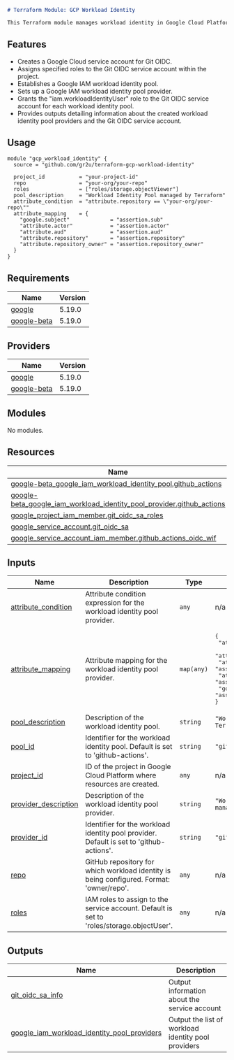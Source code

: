```markdown
# Terraform Module: GCP Workload Identity

This Terraform module manages workload identity in Google Cloud Platform (GCP) and facilitates the use of a Git OIDC service account.
```
## Features

- Creates a Google Cloud service account for Git OIDC.
- Assigns specified roles to the Git OIDC service account within the project.
- Establishes a Google IAM workload identity pool.
- Sets up a Google IAM workload identity pool provider.
- Grants the "iam.workloadIdentityUser" role to the Git OIDC service account for each workload identity pool.
- Provides outputs detailing information about the created workload identity pool providers and the Git OIDC service account.

## Usage

```hcl
module "gcp_workload_identity" {
  source = "github.com/gr2u/terraform-gcp-workload-identity"

  project_id           = "your-project-id"
  repo                 = "your-org/your-repo"
  roles                = ["roles/storage.objectViewer"]
  pool_description     = "Workload Identity Pool managed by Terraform"
  attribute_condition  = "attribute.repository == \"your-org/your-repo\""
  attribute_mapping    = {
    "google.subject"             = "assertion.sub"
    "attribute.actor"            = "assertion.actor"
    "attribute.aud"              = "assertion.aud"
    "attribute.repository"       = "assertion.repository"
    "attribute.repository_owner" = "assertion.repository_owner"
  }
}
```


<!-- ## Inputs

- `project_id` (required): The ID of the GCP project.
- `repo` (required): The repository identifier in the format `your-org/repo`.
- `roles` (required): A list of roles to assign to the service account.
- `pool_description` (optional): Description for the workload identity pool.
- `attribute_condition` (required): Attribute condition expression for the workload identity pool provider.
- `attribute_mapping` (required): Attribute mapping for the workload identity pool provider. -->
<!-- 
## Outputs

- `google_iam_workload_identity_pool_providers`: Information about the created workload identity pool providers.
- `sa_info`: Information about the created Git OIDC service account. -->


<!-- BEGIN_TF_DOCS -->
## Requirements

| Name | Version |
|------|---------|
| <a name="requirement_google"></a> [google](#requirement\_google) | 5.19.0 |
| <a name="requirement_google-beta"></a> [google-beta](#requirement\_google-beta) | 5.19.0 |

## Providers

| Name | Version |
|------|---------|
| <a name="provider_google"></a> [google](#provider\_google) | 5.19.0 |
| <a name="provider_google-beta"></a> [google-beta](#provider\_google-beta) | 5.19.0 |

## Modules

No modules.

## Resources

| Name | Type |
|------|------|
| [google-beta_google_iam_workload_identity_pool.github_actions](https://registry.terraform.io/providers/hashicorp/google-beta/5.19.0/docs/resources/google_iam_workload_identity_pool) | resource |
| [google-beta_google_iam_workload_identity_pool_provider.github_actions](https://registry.terraform.io/providers/hashicorp/google-beta/5.19.0/docs/resources/google_iam_workload_identity_pool_provider) | resource |
| [google_project_iam_member.git_oidc_sa_roles](https://registry.terraform.io/providers/hashicorp/google/5.19.0/docs/resources/project_iam_member) | resource |
| [google_service_account.git_oidc_sa](https://registry.terraform.io/providers/hashicorp/google/5.19.0/docs/resources/service_account) | resource |
| [google_service_account_iam_member.github_actions_oidc_wif](https://registry.terraform.io/providers/hashicorp/google/5.19.0/docs/resources/service_account_iam_member) | resource |

## Inputs

| Name | Description | Type | Default | Required |
|------|-------------|------|---------|:--------:|
| <a name="input_attribute_condition"></a> [attribute\_condition](#input\_attribute\_condition) | Attribute condition expression for the workload identity pool provider. | `any` | n/a | yes |
| <a name="input_attribute_mapping"></a> [attribute\_mapping](#input\_attribute\_mapping) | Attribute mapping for the workload identity pool provider. | `map(any)` | <pre>{<br>  "attribute.actor": "assertion.actor",<br>  "attribute.aud": "assertion.aud",<br>  "attribute.repository": "assertion.repository",<br>  "attribute.repository_owner": "assertion.repository_owner",<br>  "google.subject": "assertion.sub"<br>}</pre> | no |
| <a name="input_pool_description"></a> [pool\_description](#input\_pool\_description) | Description of the workload identity pool. | `string` | `"Workload identity pool managed by Terraform."` | no |
| <a name="input_pool_id"></a> [pool\_id](#input\_pool\_id) | Identifier for the workload identity pool. Default is set to 'github-actions'. | `string` | `"github-actions"` | no |
| <a name="input_project_id"></a> [project\_id](#input\_project\_id) | ID of the project in Google Cloud Platform where resources are created. | `any` | n/a | yes |
| <a name="input_provider_description"></a> [provider\_description](#input\_provider\_description) | Description of the workload identity pool provider. | `string` | `"Workload identity pool provider managed by Terraform."` | no |
| <a name="input_provider_id"></a> [provider\_id](#input\_provider\_id) | Identifier for the workload identity pool provider. Default is set to 'github-actions'. | `string` | `"github-actions"` | no |
| <a name="input_repo"></a> [repo](#input\_repo) | GitHub repository for which workload identity is being configured. Format: 'owner/repo'. | `any` | n/a | yes |
| <a name="input_roles"></a> [roles](#input\_roles) | IAM roles to assign to the service account. Default is set to 'roles/storage.objectUser'. | `any` | n/a | yes |

## Outputs

| Name | Description |
|------|-------------|
| <a name="output_git_oidc_sa_info"></a> [git\_oidc\_sa\_info](#output\_git\_oidc\_sa\_info) | Output information about the service account |
| <a name="output_google_iam_workload_identity_pool_providers"></a> [google\_iam\_workload\_identity\_pool\_providers](#output\_google\_iam\_workload\_identity\_pool\_providers) | Output the list of workload identity pool providers |
<!-- END_TF_DOCS -->